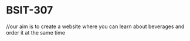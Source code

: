 # BSIT-307

//our aim is to create a website where you can learn about beverages and order it at the same time
